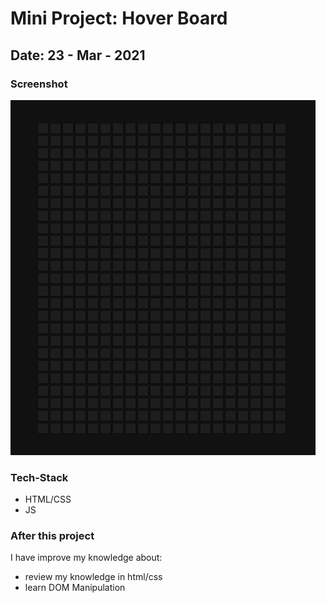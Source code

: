# Mini Project: Hover Board

## Date: 23 - Mar - 2021

### Screenshot

<img src="./gif.gif" alt="gif"/>

### Tech-Stack

- HTML/CSS
- JS

### After this project

I have improve my knowledge about:

- review my knowledge in html/css
- learn DOM Manipulation
